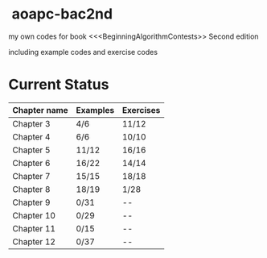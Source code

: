 ﻿﻿﻿﻿﻿﻿﻿﻿﻿﻿﻿﻿﻿ ﻿aoapc-bac2nd============my own codes for book &lt;&lt;&lt;BeginningAlgorithmContests>> Second editionincluding example codes and exercise codesCurrent Status==============Chapter name | Examples | Exercises-|-|-| Chapter 3 | 4/6 | 11/12Chapter 4 | 6/6 | 10/10Chapter 5 | 11/12 |  16/16Chapter 6 | 16/22 |  14/14Chapter 7 | 15/15 | 18/18Chapter 8 | 18/19 |  1/28Chapter 9 | 0/31 | --Chapter 10 | 0/29 | --Chapter 11 | 0/15 | --Chapter 12 | 0/37 | --